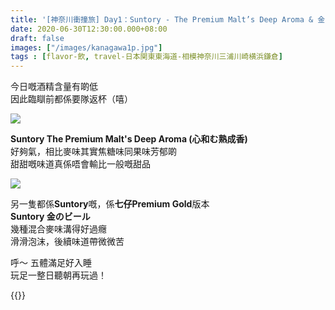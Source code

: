 ```yaml
---
title: '[神奈川衝撞旅] Day1：Suntory - The Premium Malt’s Deep Aroma & 金のビール'
date: 2020-06-30T12:30:00.000+08:00
draft: false
images: ["/images/kanagawa1p.jpg"]
tags : [flavor-飲, travel-日本関東東海道-相模神奈川三浦川崎横浜鎌倉]
---
```


今日嘅酒精含量有啲低  
因此臨瞓前都係要隊返杯（嘻）

![](/images/kanagawa1p1.jpg)

**Suntory The Premium Malt's Deep Aroma (心和む熟成香)**  
好夠氣，相比麥味其實焦糖味同果味芳郁啲  
甜甜嘅味道真係唔會輸比一般嘅甜品  

![](/images/kanagawa1p.jpg)

另一隻都係**Suntory**嘅，係**七仔Premium Gold**版本  
**Suntory 金のビール**  
幾種混合麥味溝得好過癮  
滑滑泡沫，後續味道帶微微苦  
  
呼～ 五體滿足好入睡  
玩足一整日聽朝再玩過！  


{{<kanagawa>}}
